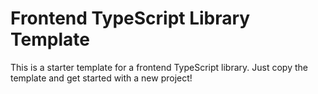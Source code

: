 # Frontend TypeScript Library Template

This is a starter template for a frontend TypeScript library. Just copy the template and get started with a new project!
